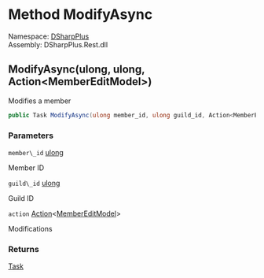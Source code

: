 # Method ModifyAsync

Namespace: [DSharpPlus](DSharpPlus.md)  
Assembly: DSharpPlus.Rest.dll

## <a id="DSharpPlus_DiscordRestClient_ModifyAsync_System_UInt64_System_UInt64_System_Action_DSharpPlus_Net_Models_MemberEditModel__"></a>ModifyAsync\(ulong, ulong, Action<MemberEditModel\>\)

Modifies a member

```csharp
public Task ModifyAsync(ulong member_id, ulong guild_id, Action<MemberEditModel> action)
```

### Parameters

`member\_id` [ulong](https://learn.microsoft.com/dotnet/api/system.uint64)

Member ID

`guild\_id` [ulong](https://learn.microsoft.com/dotnet/api/system.uint64)

Guild ID

`action` [Action](https://learn.microsoft.com/dotnet/api/system.action\-1)<[MemberEditModel](DSharpPlus.Net.Models.MemberEditModel.md)\>

Modifications

### Returns

[Task](https://learn.microsoft.com/dotnet/api/system.threading.tasks.task)

